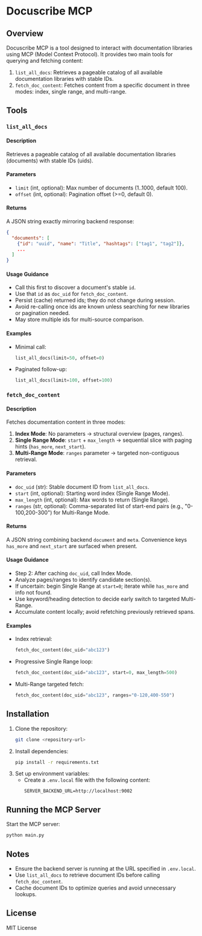 # Docuscribe MCP

## Overview
Docuscribe MCP is a tool designed to interact with documentation libraries using MCP (Model Context Protocol). It provides two main tools for querying and fetching content:

1. `list_all_docs`: Retrieves a pageable catalog of all available documentation libraries with stable IDs.
2. `fetch_doc_content`: Fetches content from a specific document in three modes: index, single range, and multi-range.

## Tools

### `list_all_docs`
#### Description
Retrieves a pageable catalog of all available documentation libraries (documents) with stable IDs (uids).

#### Parameters
- `limit` (int, optional): Max number of documents (1..1000, default 100).
- `offset` (int, optional): Pagination offset (>=0, default 0).

#### Returns
A JSON string exactly mirroring backend response:
```json
{
  "documents": [
    {"id": "uuid", "name": "Title", "hashtags": ["tag1", "tag2"]},
    ...
  ]
}
```

#### Usage Guidance
- Call this first to discover a document's stable `id`.
- Use that `id` as `doc_uid` for `fetch_doc_content`.
- Persist (cache) returned ids; they do not change during session.
- Avoid re-calling once ids are known unless searching for new libraries or pagination needed.
- May store multiple ids for multi-source comparison.

#### Examples
- Minimal call:
  ```python
  list_all_docs(limit=50, offset=0)
  ```
- Paginated follow-up:
  ```python
  list_all_docs(limit=100, offset=100)
  ```

### `fetch_doc_content`
#### Description
Fetches documentation content in three modes:
1. **Index Mode**: No parameters -> structural overview (pages, ranges).
2. **Single Range Mode**: `start` + `max_length` -> sequential slice with paging hints (`has_more`, `next_start`).
3. **Multi-Range Mode**: `ranges` parameter -> targeted non-contiguous retrieval.

#### Parameters
- `doc_uid` (str): Stable document ID from `list_all_docs`.
- `start` (int, optional): Starting word index (Single Range Mode).
- `max_length` (int, optional): Max words to return (Single Range).
- `ranges` (str, optional): Comma-separated list of start-end pairs (e.g., "0-100,200-300") for Multi-Range Mode.

#### Returns
A JSON string combining backend `document` and `meta`. Convenience keys `has_more` and `next_start` are surfaced when present.

#### Usage Guidance
- Step 2: After caching `doc_uid`, call Index Mode.
- Analyze pages/ranges to identify candidate section(s).
- If uncertain: begin Single Range at `start=0`; iterate while `has_more` and info not found.
- Use keyword/heading detection to decide early switch to targeted Multi-Range.
- Accumulate content locally; avoid refetching previously retrieved spans.

#### Examples
- Index retrieval:
  ```python
  fetch_doc_content(doc_uid="abc123")
  ```
- Progressive Single Range loop:
  ```python
  fetch_doc_content(doc_uid="abc123", start=0, max_length=500)
  ```
- Multi-Range targeted fetch:
  ```python
  fetch_doc_content(doc_uid="abc123", ranges="0-120,400-550")
  ```

## Installation
1. Clone the repository:
   ```bash
   git clone <repository-url>
   ```
2. Install dependencies:
   ```bash
   pip install -r requirements.txt
   ```
3. Set up environment variables:
   - Create a `.env.local` file with the following content:
     ```env
     SERVER_BACKEND_URL=http://localhost:9002
     ```

## Running the MCP Server
Start the MCP server:
```bash
python main.py
```

## Notes
- Ensure the backend server is running at the URL specified in `.env.local`.
- Use `list_all_docs` to retrieve document IDs before calling `fetch_doc_content`.
- Cache document IDs to optimize queries and avoid unnecessary lookups.

## License
MIT License
